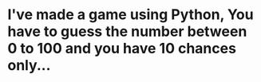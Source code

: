 # I've made a game using Python, You have to guess the number between 0 to 100 and you have 10 chances only...
